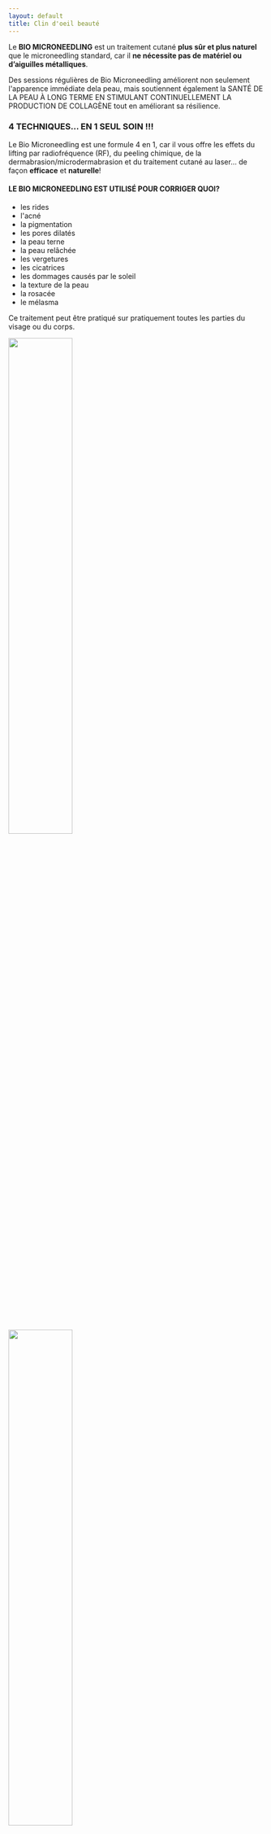 ```yaml
---
layout: default
title: Clin d'oeil beauté
---
```


<div class="centered-div content">
    <p>
        Le <b>BIO MICRONEEDLING</b> est un traitement cutané <b>plus sûr et plus naturel</b> que le microneedling standard, car il <b>ne nécessite pas de matériel ou d’aiguilles métalliques</b>.
    </p>
    <p>
        Des sessions régulières de Bio Microneedling améliorent non seulement l'apparence immédiate dela peau, mais soutiennent également la SANTÉ DE LA PEAU À LONG TERME EN STIMULANT CONTINUELLEMENT LA PRODUCTION DE COLLAGÈNE tout en améliorant sa résilience.
    </p>    
    <h3>    
        4 TECHNIQUES… EN 1 SEUL SOIN !!!
     </h3>
     <p>   
        Le Bio Microneedling est une formule 4 en 1, car il vous offre les effets du lifting par radiofréquence (RF), du peeling chimique, de la dermabrasion/microdermabrasion et du traitement cutané au laser… de façon <b>efficace</b> et <b>naturelle</b>!
     </p>
     <h4>   
        LE BIO MICRONEEDLING EST UTILISÉ POUR CORRIGER QUOI?
    </h4>
    <ul>
        <li>les rides</li>
        <li>l'acné</li>
        <li>la pigmentation</li>
        <li>les pores dilatés</li>
        <li>la peau terne</li>
        <li>la peau relâchée</li>
        <li>les vergetures</li>
        <li>les cicatrices</li>
        <li>les dommages causés par le soleil</li>
        <li>la texture de la peau</li>
        <li>la rosacée</li>
        <li>le mélasma</li>
    </ul>
    <p>
        Ce traitement peut être pratiqué sur pratiquement toutes les parties du visage ou du corps.
    </p>
    <img src="{{ '/assets/images/rosace.png' | relative_url }}" style="width: 50%" >
    <img src="{{ '/assets/images/before-after.jpg' | relative_url }}" style="width: 50%" >
    <h3>
        DES PRODUITS D’ORIGINE MARINE…
    </h3>
    <p>
        Les produits utilisés pour ce traitement sont fabriqués à partir de MATIÈRES PREMIÈRES NATURELLES D'ORIGINE MARINE. Les <b>ÉPONGES</b> (plus précisément la Spongilla Spicula, connue pour ses nano-aiguilles ou spicules de silice naturelle) sont broyées en poudre, polies et mélangées dans une base pour créer une émulsion. Elles traversent les différentes couches de l’épiderme, stimulant ainsi le métabolisme de la peau et la production naturelle de collagène. En 5 à 10 minutes, 3 000 000 de nano-aiguilles en silicium naturel sont introduites directement dans la peau par un massage spécialisé, ce qui permet un traitement ciblé. Au cours de ce processus de purification en 9 étapes, 99.9% des impuretés sont éliminées en plus de stimuler la régénération de la peau (qui s’effectuera en seulement une semaine environ; au lieu de 28 jours). Les spicules sont complètement éliminés du corps naturellement dans les 72 heures suivant l’application.
    </p>
    <h3>    
        IMPORTANT → AVANT VOTRE RENDEZ-VOUS :
    </h3>
    <ul>
        <li>
            Il faut <b>éviter</b> de consommer une grande quantité d’ALCOOL 24 heures avant le traitement.
        </li>
        <li>
            Vous devez aussi <b>éviter</b> de porter un MAQUILLAGE lourd sur la zone à traiter le jour de laprocédure.
        </li>
        <li>
            Si vous avez la peau sensible ou sujette aux ALLERGIES, je vous conseille d’effectuer un <b>test cutané</b> pour vérifier la compatibilité avec les produits utilisés.
        </li>
    </ul>
    <h3>
        Pourquoi vaut-il mieux ne pas utiliser d’aiguilles médicales métalliques?
    </h3>
    <p>
        Contrairement au Bio Microneedling, d’autres traitements recourent aux aiguilles médicales. La principale limitation des aiguilles métalliques est leur épaisseur (0,07 - 0,25 mm), ce qui rend la procédure moins confortable, nécessitant l'utilisation d'un anesthésique épidermique. De plus, avec une longueur d'aiguille supérieure à 0,3 mm, la procédure va inévitablement PERFORER LES CAPILLAIRES DE LA PEAU, ce qui entraînera un saignement de toute la surface de la peau traitée, la rendant plus susceptible aux infections et à la formation de plaies. Par le fait même, la durée de guérison sera plus longue.
    </p>
    <h3>
        Quels sont les avantages des micro-aiguilles bio avec peptide?
    </h3>
    <p>    
        Elles sont plus petites et plus délicates (~0,01 mm de diamètre, 1 g de poudre pure de RaphiTox contenant jusqu'à 8 millions de micro-aiguilles bio).
    </p>
    <p>
        LES SENSATIONS DE PERFORATION QUI LES ACCOMPAGNENT SONT BEAUCOUP PLUS LÉGÈRES ET AUCUN ANESTHÉSIANT N'EST NÉCESSAIRE.
    </p>
    <p>
        Étant donné que les micro-aiguilles bio à peptide ne mesurent qu'environ 0,25 mm de longueur, le processus d'injection NE PERFORE PAS LES VAISSEAUX SANGUINS. Il n'y a donc pas de saignementet la plaie est très petite (invisible), ce qui réduit considérablement le risque de complications.
    </p>
    <p>    
        De plus, les micro-aiguilles bio à peptide restent incrustées dans la peau jusqu'à 72 heures, permettant à des centaines de milliers de microcanaux de rester ouverts, AUGMENTANT AINSI LA PÉNÉTRATION DES INGRÉDIENTS ACTIFS.
     </p>
     <p>   
        Enfin, vous ÉLIMINEZ LE RISQUE DE CONTAMINATION CROISÉE, étant donné qu’il n'y a ni rouleau, ni tampon, ni stylo à stériliser ou à désinfecter.
     </p>   
     <h3>   
        Quelle est la différence entre le Bio Microneedling et les injections de Botox?
     </h3>
     <p>   
        Bien que les injections de Botox / d’acide hyaluronique et autres fillers offrent des résultats très rapides, les effets secondaires potentiels incluent des ecchymoses, un gonflement et un affaissement musculaire (rare, mais possible). De plus, une utilisation excessive ou UNE APPLICATION INCORRECTE DE BOTOX PEUT ENTRAÎNER DES RÉSULTATS ARTIFICIELS OU UNE ASYMÉTRIE.
     </p>
     <p>   
        Contrairement au Botox (qui est efficace pour les rides dynamiques causées par les mouvements musculaires) et aux fillers (qui ajoutent du volume à des zones spécifiques), le <b>Bio Microneedling
        stimule naturellement la production de collagène et d'élastine, réduisant progressivement les fines lignes et améliorant l'élasticité de la peau. Il est idéal pour les personnes recherchant des améliorations graduelles et naturelles sans temps d'arrêt significatif. Il nécessite un temps de récupération minimal, permettant aux client.es de reprendre rapidement leurs activités quotidiennes. Les résultats sont subtils et se développent au fil du temps, évitant le look parfois « exagéré et figé » qui peut résulter d'une utilisation des injections.</b>
     </p>
     <p>
        Comparativement au Botox et aux autres injections qui se limitent à des zones spécifiques du visage, le Bio Microneedling peut être utilisé en toute sécurité SUR L’ENSEMBLE DU VISAGE OU SUR DIVERSES PARTIES DU CORPS POUR TRAITER UN LARGE ÉVENTAIL DE PROBLÈMES CUTANÉS.
     </p>
     <img src="{{ '/assets/images/42-1.jpg' | relative_url }}" style="width: 40%" >
     <h3>   
        Pourquoi privilégier les micro-aiguilles d’éponges (voire les spicules naturelles de la Spongilla Spicula) au lieu des micro-aiguilles à base d'Algues/Corail ?
     </h3>
     <p>   
        Les produits que j’ai choisis sont purs à 99,9% comparativement à ceux à base d'algues ou decoraux. En effet, ceux à base d’algues/coraux ont une teneur en spicules de seulement 20 à 50 % et ils contiennent une grande quantité de matières organiques, telles que des fibres végétales et des minéraux cristallins, qui sont des <b>impuretés qui pourraient être dangereuses pour la peau</b> et potentiellement causer des problèmes liés à la dermatite.
     </p>
     <p>    
        <b>Les micro-aiguilles bio que j’utilise sont des spicules intacts, généralement de 200 à 300 microns de longueur (pour atteindre la couche basale de la peau), qui favorisent l'autoguérison et la régénération des cellules cutanées.</b> Quant aux aiguilles d'algues/corail, elles sont cassées et fracturées, ce qui signifie qu’elles ont une capacité limitée à stimuler la zone ciblée et à offrir un traitement stable et de qualité.
    </p>
        <h3>SOLUTIONS PERSONNALISÉES de traitement Bio Microneedling:<h3>
    <p>
        <h3>PERTE DE FERMETÉ, RIDES ET RIDULES.</h3>
        <img src="{{ '/assets/images/bm1.jpg' | relative_url }}" style="width: 50%">
        <img src="{{ '/assets/images/bm1a.jpg' | relative_url }}" style="width: 50%">
    </p>
    <p>
        <h3>PERTE DE FERMETÉ ET MANQUE D’ÉLASTICITÉ, PROBLÈMES DE TEXTURE / CICATRICES /RÉGÉNÉRATION.</h3>
        <img src="{{ '/assets/images/bm1b.jpg' | relative_url }}" style="width: 50%">
    </p>
    <p>
        <h3>TEINT TERNE, PROBLÈMES DE FERMETÉ / TEXTURE / PIGMENTATION.</h3>
        <img src="{{ '/assets/images/bm2.jpg' | relative_url }}" style="width: 50%">
    </p>
    <p>
        <h3>PROBLÈMES DE PEAU : INFLAMMATION, ROSACÉE, PORES DILATÉS AVEC POINTS NOIRS ETBLANCS, RÉGÉNÉRATION CUTANÉE LENTE / CICATRICES.</h3>
        <img src="{{ '/assets/images/bm4.jpg' | relative_url }}" style="width: 50%">
        <img src="{{ '/assets/images/bm4a.jpg' | relative_url }}" style="width: 50%">
        <img src="{{ '/assets/images/bm4b.jpg' | relative_url }}" style="width: 50%">
    </p>
    <p>
        <h3>PROBLÈMES DE PEAU : ACNÉ, INFLAMMATION, TEINT TERNE.</h3>
        <img src="{{ '/assets/images/bm3b.jpg' | relative_url }}" style="width: 50%">
        <div>
            <img src="{{ '/assets/images/bm3a.png' | relative_url }}" style="width: 30%">
            <img src="{{ '/assets/images/bm3.png' | relative_url }}" style="width: 30%">
        </div>
    </p>
</div>